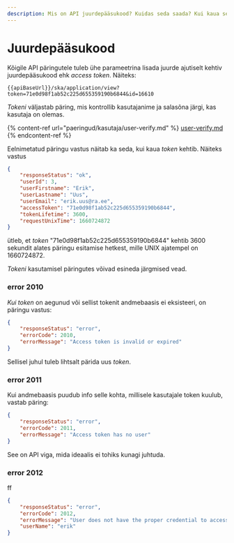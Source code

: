 ```yaml
---
description: Mis on API juurdepääsukood? Kuidas seda saada? Kui kaua see kehtib?
---
```


# Juurdepääsukood

Kõigile API päringutele tuleb ühe parameetrina lisada juurde ajutiselt kehtiv juurdepääsukood ehk _access token_. Näiteks:

```
{{apiBaseUrl}}/ska/application/view?token=71e0d98f1ab52c225d655359190b6844&id=16610
```

_Tokeni_ väljastab päring, mis kontrollib kasutajanime ja salasõna järgi, kas kasutaja on olemas.

{% content-ref url="paeringud/kasutaja/user-verify.md" %}
[user-verify.md](paeringud/kasutaja/user-verify.md)
{% endcontent-ref %}

Eelnimetatud päringu vastus näitab ka seda, kui kaua _token_ kehtib. Näiteks vastus

```json
{
    "responseStatus": "ok",
    "userId": 3,
    "userFirstname": "Erik",
    "userLastname": "Uus",
    "userEmail": "erik.uus@ra.ee",
    "accessToken": "71e0d98f1ab52c225d655359190b6844",
    "tokenLifetime": 3600,
    "requestUnixTime": 1660724872
}
```

ütleb, et _token_ "71e0d98f1ab52c225d655359190b6844" kehtib 3600 sekundit alates päringu esitamise hetkest, mille UNIX ajatempel on 1660724872.

_Tokeni_ kasutamisel päringutes võivad esineda järgmised vead.&#x20;

### **error 2010**

_Kui token_ on aegunud või sellist tokenit andmebaasis ei eksisteeri, on päringu vastus:

```json
{
    "responseStatus": "error",
    "errorCode": 2010,
    "errorMessage": "Access token is invalid or expired"
}
```

Sellisel juhul tuleb lihtsalt pärida uus _token_.

### **error 2011**

Kui andmebaasis puudub info selle kohta, millisele kasutajale token kuulub, vastab päring:

```json
{
    "responseStatus": "error",
    "errorCode": 2011,
    "errorMessage": "Access token has no user"
}
```

See on API viga, mida ideaalis ei tohiks kunagi juhtuda.

### error 2012

ff

```json
{
    "responseStatus": "error",
    "errorCode": 2012,
    "errorMessage": "User does not have the proper credential to access this action",
    "userName": "erik"
}
```
